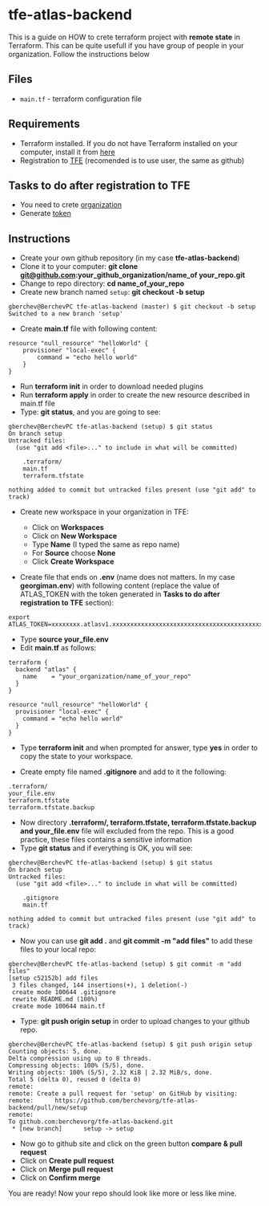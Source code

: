 # tfe-atlas-backend
This is a guide on HOW to crete terraform project with **remote state** in Terraform.
This can be quite usefull if you have group of people in your organization. 
Follow the instructions below

## Files
- `main.tf` - terraform configuration file 


## Requirements
- Terraform installed. If you do not have Terraform installed on your computer, install it from [here](https://learn.hashicorp.com/terraform/getting-started/install.html)
- Registration to [TFE](https://app.terraform.io) (recomended is to use user, the same as github)


## Tasks to do after registration to TFE
- You need to crete [organization](https://www.terraform.io/docs/enterprise/getting-started/access.html#creating-an-organization)
- Generate [token](https://www.terraform.io/docs/enterprise/users-teams-organizations/users.html#api-tokens)

## Instructions
- Create your own github repository (in my case **tfe-atlas-backend**)
- Clone it to your computer: **git clone git@github.com:your_github_organization/name_of your_repo.git**
- Change to repo directory: **cd name_of_your_repo**
- Create new branch named `setup`: **git checkout -b setup**
```
gberchev@BerchevPC tfe-atlas-backend (master) $ git checkout -b setup
Switched to a new branch 'setup'

```
- Create **main.tf** file with following content:
```
resource "null_resource" "helloWorld" {
    provisioner "local-exec" {
        command = "echo hello world"
    }
}
```
- Run **terraform init** in order to download needed plugins
- Run **terraform apply** in order to create the new resource described in main.tf file
- Type: **git status**, and you are going to see:
```
gberchev@BerchevPC tfe-atlas-backend (setup) $ git status 
On branch setup
Untracked files:
  (use "git add <file>..." to include in what will be committed)

	.terraform/
	main.tf
	terraform.tfstate

nothing added to commit but untracked files present (use "git add" to track)
```
- Create new workspace in your organization in TFE:
  - Click on **Workspaces**
  - Click on **New Workspace**
  - Type **Name** (I typed the same as repo name)
  - For **Source** choose **None**
  - Click **Create Workspace**
  
- Create file that ends on **.env** (name does not matters. In my case **georgiman.env**) with following content (replace the value of ATLAS_TOKEN with the token generated in **Tasks to do after registration to TFE** section):
```
export ATLAS_TOKEN=xxxxxxxx.atlasv1.xxxxxxxxxxxxxxxxxxxxxxxxxxxxxxxxxxxxxxxxxxxxxxxxxxxxxxxxxxxxxxxxx
```
- Type **source your_file.env**
- Edit **main.tf** as follows:
```
terraform {
  backend "atlas" {
    name    = "your_organization/name_of_your_repo"
  }
}

resource "null_resource" "helloWorld" {
  provisioner "local-exec" {
    command = "echo hello world"
  }
}
```
- Type **terraform init** and when prompted for answer, type **yes** in order to copy the state to your workspace.

- Create empty file named **.gitignore** and add to it the following:
```
.terraform/
your_file.env
terraform.tfstate
terraform.tfstate.backup
```
- Now directory **.terraform/, terraform.tfstate, terraform.tfstate.backup and your_file.env** file will excluded from the repo. This is a good practice, these files contains a sensitive information
- Type **git status** and if everything is OK, you will see:
```
gberchev@BerchevPC tfe-atlas-backend (setup) $ git status 
On branch setup
Untracked files:
  (use "git add <file>..." to include in what will be committed)

	.gitignore
	main.tf

nothing added to commit but untracked files present (use "git add" to track)

```
- Now you can use **git add .** and **git commit -m "add files"** to add these files to your local repo:
```
gberchev@BerchevPC tfe-atlas-backend (setup) $ git commit -m "add files"
[setup c52152b] add files
 3 files changed, 144 insertions(+), 1 deletion(-)
 create mode 100644 .gitignore
 rewrite README.md (100%)
 create mode 100644 main.tf
```
- Type: **git push origin setup** in order to upload changes to your github repo.
```
gberchev@BerchevPC tfe-atlas-backend (setup) $ git push origin setup
Counting objects: 5, done.
Delta compression using up to 8 threads.
Compressing objects: 100% (5/5), done.
Writing objects: 100% (5/5), 2.32 KiB | 2.32 MiB/s, done.
Total 5 (delta 0), reused 0 (delta 0)
remote: 
remote: Create a pull request for 'setup' on GitHub by visiting:
remote:      https://github.com/berchevorg/tfe-atlas-backend/pull/new/setup
remote: 
To github.com:berchevorg/tfe-atlas-backend.git
 * [new branch]      setup -> setup
```
- Now go to github site and click on the green button **compare & pull request**
- Click on **Create pull request**
- Click on **Merge pull request**
- Click on **Confirm merge**

You are ready! Now your repo should look like more or less like mine.
